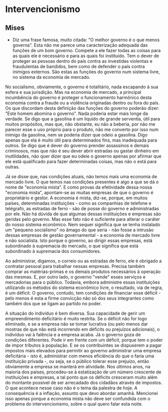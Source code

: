 # Intervencionismo 

## Mises

* Diz uma frase famosa, muito citada: "O melhor governo é o que menos governa". Esta não me parece uma caracterização adequada das funções de um bom governo.  Compete a ele fazer todas as coisas para as quais ele é necessário e para as quais foi instituído.  Tem o dever de proteger as pessoas dentro do país contra as investidas violentas e fraudulentas de bandidos, bem como de defender o país contra inimigos externos.  São estas as funções do governo num sistema livre, no sistema da economia de mercado.

No socialismo, obviamente, o governo é totalitário, nada escapando à sua esfera e sua jurisdição.  Mas na economia de mercado, a principal incumbência do governo é proteger o funcionamento harmônico desta economia contra a fraude ou a violência originadas dentro ou fora do país.  Os que discordam desta definição das funções do governo poderão dizer: "Este homem abomina o governo". Nada poderia estar mais longe da verdade.  Se digo que a gasolina é um liquido de grande serventia, útil para muitos propósitos, mas que, não obstante, eu não a beberia, por não me parecer esse o uso próprio para o produto, não me converto por isso num inimigo da gasolina, nem se poderia dizer que odeio a gasolina.  Digo apenas que ela é muito útil para determinados fins, mas inadequada para outros.  Se digo que é dever do governo prender assassinos e demais criminosos, mas que não é seu dever abrir estradas ou gastar dinheiro em inutilidades, não quer dizer que eu odeie o governo apenas por afirmar que ele está qualificado para fazer determinadas coisas, mas não o está para outras.

Já se disse que, nas condições atuais, não temos mais uma economia de mercado livre.  O que temos nas condições presentes é algo a que se dá o nome de "economia mista".  E como provas da efetividade dessa nossa "economia mista", apontam-se as muitas empresas de que o governo é proprietário e gestor.  A economia é mista, diz-se, porque, em muitos países, determinadas instituições - como as companhias de telefone e telégrafo, as estradas de ferro - são de posse do governo e administradas por ele.  Não há dúvida de que algumas dessas instituições e empresas são geridas pelo governo.  Mas esse fato não é suficiente para alterar o caráter do nosso sistema econômico.  Nem sequer significa que se tenha instalado um "pequeno socialismo" no âmago do que seria - não fosse a intrusão dessas empresas de gestão governamental - a economia de mercado livre e não socialista.  Isto porque o governo, ao dirigir essas empresas, está subordinado à supremacia do mercado, o que significa que está subordinado à supremacia dos consumidores. 

Ao administrar, digamos, o correio ou as estradas de ferro, ele é obrigado a contratar pessoal para trabalhar nessas empresas.  Precisa também comprar as matérias-primas e os demais produtos necessários à operação das mesmas.  E, por outro lado, o governo "vende" esses serviços e mercadorias para o público.  Todavia, embora administre essas instituições utilizando os métodos do sistema econômico livre, o resultado, via de regra, é um déficit.  O governo, contudo, tem condições de financiar esse déficit - pelo menos é esta a firme convicção não só dos seus integrantes como também dos que se ligam ao partido no poder.

A situação do indivíduo é bem diversa.  Sua capacidade de gerir um empreendimento deficitário é muito restrita.  Se o déficit não for logo eliminado, e se a empresa não se tomar lucrativa (ou pelo menos dar mostras de que não está incorrendo em déficits ou prejuízos adicionais), o indivíduo vai à falência e a empresa acaba.  Já o governo goza de condições diferentes.  Pode ir em frente com um déficit, porque tem o poder de impor tributos à população.  E se os contribuintes se dispuserem a pagar impostos mais elevados para permitir ao governo administrar uma empresa deficitária - isto é, administrar com menos eficiência do que o faria uma instituição privada -, ou seja, se o público tolerar esse prejuízo, então obviamente a empresa se manterá em atividade.  Nos últimos anos, na maioria dos países, procedeu-se à estatização de um número crescente de instituições e empresas, a tal ponto que os déficits cresceram muito além do montante possível de ser arrecadado dos cidadãos através de impostos.  O que acontece nesse caso não é o tema da palestra de hoje.  A consequência é a inflação, assunto que devo abordar amanhã.  Mencionei isso apenas porque a economia mista não deve ser confundida com o problema do intervencionismo, sobre o qual quero falar esta noite. 
